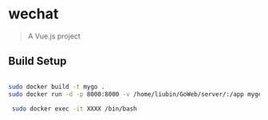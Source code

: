 # wechat

> A Vue.js project

## Build Setup

``` bash

sudo docker build -t mygo .
sudo docker run -d -p 8000:8000 -v /home/liubin/GoWeb/server/:/app mygo

 sudo docker exec -it XXXX /bin/bash
```

